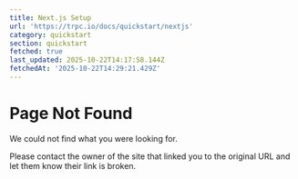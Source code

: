 ```yaml
---
title: Next.js Setup
url: 'https://trpc.io/docs/quickstart/nextjs'
category: quickstart
section: quickstart
fetched: true
last_updated: 2025-10-22T14:17:58.144Z
fetchedAt: '2025-10-22T14:29:21.429Z'
---
```

# Page Not Found

We could not find what you were looking for.

Please contact the owner of the site that linked you to the original URL and let them know their link is broken.
